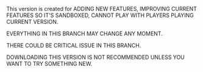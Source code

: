 This version is created for ADDING NEW FEATURES, IMPROVING CURRENT FEATURES SO IT'S SANDBOXED, CANNOT PLAY WITH PLAYERS PLAYING CURRENT VERSION.


EVERYTHING IN THIS BRANCH MAY CHANGE ANY MOMENT.


THERE COULD BE CRITICAL ISSUE IN THIS BRANCH.


DOWNLOADING THIS VERSION IS NOT RECOMMENDED UNLESS YOU WANT TO TRY SOMETHING NEW.